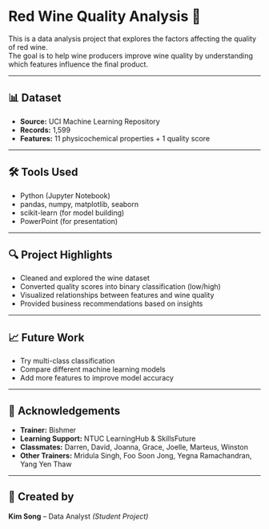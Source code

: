 # Red Wine Quality Analysis 🍷

This is a data analysis project that explores the factors affecting the quality of red wine.  
The goal is to help wine producers improve wine quality by understanding which features influence the final product.

---

## 📊 Dataset  
- **Source:** UCI Machine Learning Repository  
- **Records:** 1,599  
- **Features:** 11 physicochemical properties + 1 quality score  

---

## 🛠️ Tools Used  
- Python (Jupyter Notebook)  
- pandas, numpy, matplotlib, seaborn  
- scikit-learn (for model building)  
- PowerPoint (for presentation)  

---

## 🔍 Project Highlights  
- Cleaned and explored the wine dataset  
- Converted quality scores into binary classification (low/high)  
- Visualized relationships between features and wine quality  
- Provided business recommendations based on insights  

---

## 📈 Future Work  
- Try multi-class classification  
- Compare different machine learning models  
- Add more features to improve model accuracy  

---

## 🙏 Acknowledgements  
- **Trainer:** Bishmer  
- **Learning Support:** NTUC LearningHub & SkillsFuture  
- **Classmates:** Darren, David, Joanna, Grace, Joelle, Marteus, Winston  
- **Other Trainers:** Mridula Singh, Foo Soon Jong, Yegna Ramachandran, Yang Yen Thaw  

---

## 👤 Created by  
**Kim Song** – Data Analyst *(Student Project)*
